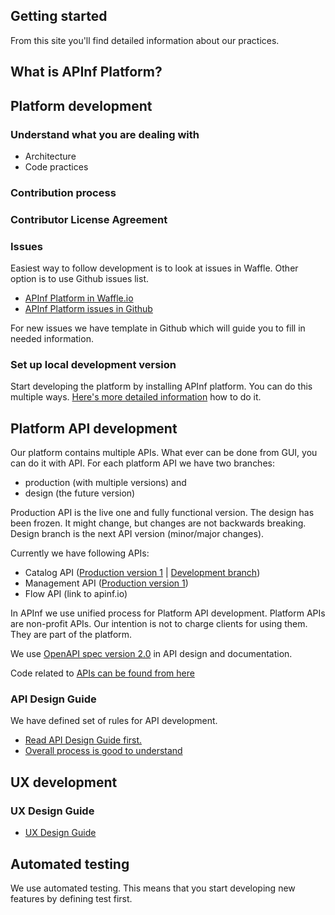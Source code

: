 ## Getting started 

From this site you'll find detailed information about our practices. 

## What is APInf Platform? 

## Platform development

### Understand what you are dealing with

- Architecture
- Code practices

### Contribution process

### Contributor License Agreement

### Issues

Easiest way to follow development is to look at issues in Waffle. Other option is to use Github issues list. 
- [APInf Platform in Waffle.io](https://waffle.io/apinf/platform)
- [APInf Platform issues in Github](https://github.com/apinf/platform/issues)

For new issues we have template in Github which will guide you to fill in needed information. 

### Set up local development version 
Start developing the platform by installing APInf platform. You can do this multiple ways. [Here's more detailed information](https://github.com/apinf/platform/blob/develop/INSTALL.md) how to do it. 


## Platform API development

Our platform contains multiple APIs. What ever can be done from GUI, you can do it with API. For each platform API we have two branches:
- production (with multiple versions) and
- design (the future version)

Production API is the live one and fully functional version. The design has been frozen. It might change, but changes are not backwards breaking. Design branch is the next API version (minor/major changes). 

Currently we have following APIs: 
- Catalog API ([Production version 1](https://apinf.io/apis/apinf-catalog-rest-api-1) | [Development branch](https://apinf.io/apis/apinf-catalog-rest-api-design))
- Management API ([Production version 1](https://apinf.io/apis/apinf-management-rest-api))
- Flow API (link to apinf.io)

In APInf we use unified process for Platform API development. Platform APIs are non-profit APIs. Our intention is not to charge clients for using them. They are part of the platform.

We use [OpenAPI spec version 2.0](https://github.com/OAI/OpenAPI-Specification/blob/master/versions/2.0.md) in API design and documentation. 


Code related to [APIs can be found from here](https://github.com/apinf/platform/tree/develop/apinf_packages/apis)

### API Design Guide
We have defined set of rules for API development. 
- [Read API Design Guide first.](https://apinf.gitbooks.io/api-guidelines/content/)
- [Overall process is good to understand](https://apinf.gitbooks.io/api-guidelines/content/process.html)


## UX development

### UX Design Guide

- [UX Design Guide]() 

## Automated testing

We use automated testing. This means that you start developing new features by defining test first. 
